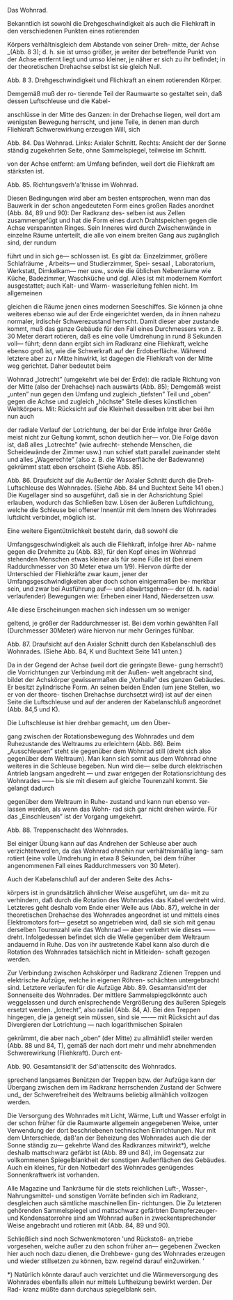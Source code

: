 Das Wohnrad.

Bekanntlich ist sowohl die Drehgeschwindigkeit als auch
die Fliehkraft in den verschiedenen Punkten eines rotierenden

Körpers verhältnisgleich dem
Abstande von seiner Dreh-
mitte, der Achse _(Abb. 8 3);
d. h. sie ist umso größer, je
weiter der betreffende Punkt
von der Achse entfernt liegt
und umso kleiner, je näher
er sich zu ihr befindet; in der
theoretischen Drehachse selbst
ist sie gleich Null.

<bild>
<bu>Abb. 8 3. Drehgeschwindigkeit und Flichkraft
an einem rotierenden Körper.</bu>

Demgemäß muß der ro-
tierende Teil der Raumwarte
so gestaltet sein, daß dessen
Luftschleuse und die Kabel-

anschlüsse in der Mitte des Ganzen: in der Drehachse liegen,
weil dort am wenigsten Bewegung herrscht, und jene Teile, in
denen man durch Fliehkraft Schwerewirkung erzeugen Will, sich

<bild>
<bu>Abb. 84. Das Wohnrad. Links: Axialer Schnitt.
Rechts: Ansicht der der Sonne ständig zugekehrten
Seite, ohne Sammelspiegel, teilweise im Schnitt.</bu>

von der Achse entfernt: am Umfang befinden, weil dort die
Fliehkraft am stärksten ist.

<bild>
<bu>Abb. 85. Richtungsverh'a'ltnisse im Wohnrad.</bu>

Diesen Bedingungen wird aber am besten entsprochen, wenn
man das Bauwerk in der schon angedeuteten Form eines großen
Rades anordnet (Abb. 84, 89 und 90): Der Radkranz des-
selben ist aus Zellen zusammengefügt und hat die Form eines
durch Drahtspeichen gegen die Achse verspannten Ringes. Sein
Inneres wird durch Zwischenwände in einzelne Räume unterteilt,
die alle von einem breiten Gang aus zugänglich sind, der rundum

führt und in sich ge—
schlossen ist. Es gibt da:
Einzelzimmer, größere
Schlafräume , Arbeits—
und Studierzimmer, Spei-
sesaal , Laboratorium,
Werkstatt, Dimkelkam—
mer usw., sowie die
üblichen Nebenräume
wie Küche, Badezimmer,
Waschküche und dgl.
Alles ist mit modernem
Komfort ausgestattet;
auch Kalt- und Warm-
wasserleitung fehlen
nicht. Im allgemeinen

gleichen die Räume jenen eines modernen Seeschiffes. Sie können
ja ohne weiteres ebenso wie auf der Erde eingerichtet werden, da
in ihnen nahezu normaler, irdischér Schwerezustand herrscht.
Damit dieser aber zustande kommt, muß das ganze Gebäude für
den Fall eines Durchmessers von z. B. 30 Meter derart rotieren,
daß es eine volle Umdrehung in rund 8 Sekunden voll—
führt; denn dann ergibt sich im Radkranz eine Fliehkraft, welche
ebenso groß ist, wie die Schwerkraft auf der Erdoberfläche.
Während letztere aber zu r Mitte hinwirkt, ist dagegen die
Fliehkraft von der Mitte weg gerichtet. Daher bedeutet beim

Wohnrad „lotrecht” (umgekehrt wie bei der Erde): die radiale
Richtung von der Mitte (also der Drehachse) nach auswärts
(Abb. 85); Demgemäß weist „unten” nun gegen den Umfang
und zugleich „tiefsten” Teil und „oben” gegen die Achse und
zugleich „höchste” Stelle dieses künstlichen Weltkörpers. Mit:
Rücksicht auf die Kleinheit desselben tritt aber bei ihm nun auch

der radiale Verlauf der Lotrichtung, der bei der Erde infolge
ihrer Größe meist nicht zur Geltung kommt, schon deutlich her—
vor. Die Folge davon ist, daß alles „Lotrechte” (wie aufrecht-
stehende Menschen, die Scheidewände der Zimmer usw.) nun
schief statt parallel zueinander steht und alles „Wagerechte” (also
z. B. die Wasserfläche der Badewanne) gekrümmt statt eben
erscheint (Siehe Abb. 85).

<bild>
<bu>Abb. 86.
Draufsicht auf die Außentür der Axialer Schnitt durch die
Dreh-Luftschleuse des Wohnrades.
(Siehe Abb. 84 und Buchtext Seite 141 oben.)
Die Kugellager sind so ausgeführt, daß sie in der Achsrichtung Spiel erlauben,
wodurch das Schließen bzw. Lösen der äußeren Luftdichtung, welche die
Schleuse bei offener Innentür mit dem Innern des Wohnrades luftdicht verbindet,
möglich ist.</bu>

Eine weitere Eigentütnlichkeit besteht darin, daß sowohl die

Umfangsgeschwindigkeit als auch die Fliehkraft, infolge ihrer Ab-
nahme gegen die Drehmitte zu (Abb. 83), für den Kopf eines
im Wohnrad stehenden Menschen etwas kleiner als für seine
Füße ist (bei einem Raddurchmesser von 30 Meter etwa um 1/9).
Hiervon dürfte der Unterschied der Fliehkräfte zwar kaum, jener
der Umfangsgeschwindigkeiten aber doch schon einigermaßen be-
merkbar sein, und zwar bei Ausführung auf— und abwärtsgehen—
der (d. h. radial verlaufender) Bewegungen wie: Erheben einer
Hand, Niedersetzen usw.

Alle diese Erscheinungen machen sich indessen um so weniger

geltend, je größer der Raddurchmesser ist. Bei dem vorhin gewählten
Fall (Durchmesser 30Meter) wäre hiervon nur mehr Geringes fühlbar.

<bild>
<bu>Abb. 87.
Draufsicht auf den Axialer Schnitt durch den
Kabelanschluß des Wohnrades.
(Siehe Abb. 84, K und Buchtext Seite 141 unten.)</bu>

Da in der Gegend der Achse (weil dort die geringste Bewe-
gung herrscht!) die Vorrichtungen zur Verbindung mit der Außen-
welt angebracht sind, bildet der Achskörper gewissermaßen die
„Vorhalle” des ganzen Gebäudes. Er besitzt zylindrische Form.
An seinen beiden Enden (um jene Stellen, wo er von der theore-
tischen Drehachse durchsetzt wird) ist auf der einen Seite die
Luftschleuse und auf der anderen der Kabelanschluß angeordnet
(Abb. 84,5 und K).

Die Luftschleuse ist hier drehbar gemacht, um den Über-

gang zwischen der Rotationsbewegung des Wohnrades und dem
Ruhezustande des Weltraums zu erleichtern (Abb. 86). Beim
„Ausschleusen” steht sie gegenüber dem Wohnrad still (dreht sich
also gegenüber dem Weltraum). Man kann sich somit aus dem
Wohnrad ohne weiteres in die Schleuse begeben. Nun wird die—
selbe durch elektrischen Antrieb langsam angedreht — und zwar
entgegen der Rotationsrichtung des Wohnrades —— bis sie mit
diesem auf gleiche Tourenzahl kommt. Sie gelangt dadurch

gegenüber dem Weltraum in Ruhe-
zustand und kann nun ebenso ver-
lassen werden, als wenn das Wohn-
rad sich gar nicht drehen würde.
Für das „Einschleusen” ist der
Vorgang umgekehrt.

<bild>
<bu>Abb. 88. Treppenschacht des Wohnrades.</bu>

Bei einiger Übung kann auf das
Andrehen der Schleuse aber auch
verzichtetwerd‘en, da das Wohnrad
ohnehin nur verhältnismäßig lang-
sam rotiert (eine volle Umdrehung
in etwa 8 Sekunden, bei dem
früher angenommenen Fall eines
Raddurchmessers von 30 Meter).

Auch der Kabelanschluß
auf der anderen Seite des Achs-

körpers ist in grundsätzlich ähnlicher Weise ausgeführt, um da-
mit zu verhindern, daß durch die Rotation des Wohnrades das
Kabel verdreht wird. Letzteres geht deshalb vom Ende einer
Welle aus (Abb. 87), welche in der theoretischen Drehachse des
Wohnrades angeordnet ist und mittels eines Elektromotors fort—
gesetzt so angetrieben wird, daß sie sich mit genau derselben
Tourenzahl wie das Wohnrad — aber verkehrt wie dieses —— dreht.
Infolgedessen befindet sich die Welle gegenüber dem Weltraum
andauernd in Ruhe. Das von ihr austretende Kabel kann also
durch die Rotation des Wohnrades tatsächlich nicht in Mitleiden-
schaft gezogen werden.

Zur Verbindung zwischen Achskörper und Radkranz Zdienen
Treppen und elektrische Aufzüge, welche in eigenen Röhren-
schächten untergebracht sind. Letztere verlaufen für die Aufzüge
<bild>
<bu>Abb. 89. Gesamtansid'mt der Sonnenseite des Wohnrades. Der mittlere
Sammelspiegclkönntc auch weggelassen und durch enlsprechende Vergrößerung
des äußeren Spiegels ersetzt werden.</bu>
„lotrecht”, also radial (Abb. 84, A). Bei den Treppen hingegen,
die ja geneigt sein müssen, sind sie —-— mit Rücksicht auf das
Divergieren der Lotrichtung — nach logarithmischen Spiralen

gekrümmt, die aber nach „oben“ (der Mitte) zu allmählid1 steiler
werden (Abb. 88 und 84, T), gemäß der nach dort mehr
und mehr abnehmenden Schwerewirkung (Fliehkraft). Durch ent-

<bild>
<bu>Abb. 90. Gesamtansid‘it der Sd'iattenscitc des Wohnradcs.</bu>

sprechend langsames Benützen der Treppen bzw. der Aufzüge
kann der Übergang zwischen dem im Radkranz herrschenden
Zustand der Schwere und_ der Schwerefreiheit des Weltraums
beliebig allmählich vollzogen werden.

Die Versorgung des Wohnrades mit Licht, Wärme, Luft und
Wasser erfolgt in der schon früher für die Raumwarte allgemein
angegebenen Weise, unter Verwendung der dort beschriebenen
technischen Einrichtungen. Nur mit dem Unterschiede, daß'an
der Beheizung des Wohnrades auch die der Sonne ständig zu—
gekehrte Wand des Radkranzes mitwirkt*), welche deshalb
mattschwarz gefärbt ist (Abb. 89 und 84), im Gegensatz zur
vollkommenen Spiegelblankheit der sonstigen Außenflächen des
Gebäudes. Auch ein kleines, für den Notbedarf des Wohnrades
genügendes Sonnenkraftwerk ist vorhanden.

Alle Magazine und Tankräume für die stets reichlichen
Luft-, Wasser-, Nahrungsmittel- und sonstigen Vorräte befinden
sich im Radkranz, desgleichen auch sämtliche maschinellen Ein-
richtungen. Die Zu letzteren gehörenden Sammelspiegel und
mattschwarz gefärbten Dampferzeuger- und Kondensatorrohre
sind am Wohnrad außen in zweckentsprechender Weise angebracht
und rotieren mit (Abb. 84, 89 und 90).

Schließlich sind noch Schwenkmotoren 'und Rückstoß-
an‚triebe vorgesehen, welche außer zu den schon früher an—
gegebenen Zwecken hier auch noch dazu dienen, die Drehbewe-
gung des Wohnrades erzeugen und wieder stillsetzen zu können,
bzw. regelnd darauf ein2uwirken. '

*) Natürlich könnte darauf auch verzichtet und die Wärmeversorgung des
Wohnrades ebenfalls allein nur mittels Luftheizung bewirkt werden. Der Rad-
kranz müßte dann durchaus spiegelblank sein.


